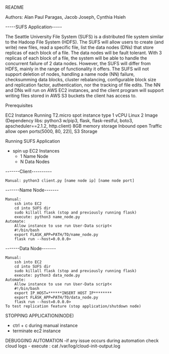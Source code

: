 README

Authors: Alan Paul Paragas, Jacob Joseph, Cynthia Hsieh

-----SUFS Application-----

The Seattle University File System (SUFS) is a distributed file system similar to the Hadoop File System (HDFS). The SUFS will allow users to create (and write) new files, read a specific file, list the data nodes (DNs) that store replicas of each block of a file. The data nodes will be fault tolerant. With 3 replicas of each block of a file, the system will be able to handle the concurrent failure of 2 data nodes. However, the SUFS will differ from HDFS, mainly in the range of functionality it offers. The SUFS will not support deletion of nodes, handling a name node (NN) failure, checksumming data blocks, cluster rebalancing, configurable block size and replication factor, authentication, nor the tracking of file edits. The NN and DNs will run on AWS EC2 instances, and the client program will support writing files stored in AWS S3 buckets the client has access to. 

Prerequisites

EC2 Instance Running
T2.micro spot instance type
1 vCPU
Linux 2 Image (Dependency libs: python3 w/pip3, flask, flask-restful,
boto3, apscheduler==2.1.2, http.client)
8GB memory storage
Inbound open Traffic allow open ports(5000, 80, 22)],
S3 Storage

Running SUFS Application

- spin up EC2 Instances
	- 1 Name Node
	- N Data Nodes
	
-------Client----------

	Manual: python3 client.py [name node ip] [name node port]
		
-------Name Node-------

	Manual:
		ssh into EC2
		cd into SUFS dir
		sudo killall flask (stop and previously running flask)
		execute: python3 name_node.py
	Automate:
		Allow instance to use run User-Data script<
		#!/bin/bash
		export FLASK_APP=PATH/TO/name_node.py
		flask run --host=0.0.0.0>
		
-------Data Node-------

	Manual:
		ssh into EC2
		cd into SUFS dir
		sudo killall flask (stop and previously running flask)
		execute: python3 data_node.py
	Automate:
		Allow instance to use run User-Data script<
		#!/bin/bash
		export IP_HOST=******INSERT HOST IP********
		export FLASK_APP=PATH/TO/data_node.py
		flask run --host=0.0.0.0>
	To test replication feature (stop application/shutdown node)

STOPPING APPLICATION(NODE)
- ctrl + c during manual instance
- terminate ec2 instance

DEBUGGING AUTOMATION
-if any issue occurs during automation check cloud logs
	- execute : cat /var/log/cloud-init-output.log
